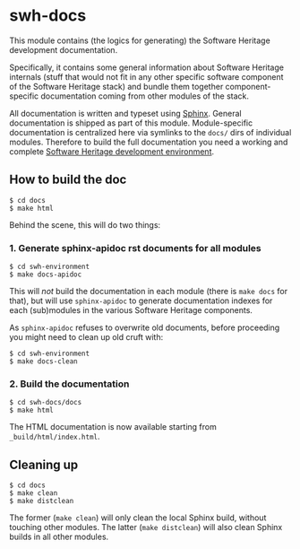 swh-docs
========

This module contains (the logics for generating) the Software Heritage
development documentation.

Specifically, it contains some general information about Software Heritage
internals (stuff that would not fit in any other specific software component of
the Software Heritage stack) and bundle them together component-specific
documentation coming from other modules of the stack.

All documentation is written and typeset using [Sphinx][1]. General
documentation is shipped as part of this module. Module-specific documentation
is centralized here via symlinks to the `docs/` dirs of individual modules.
Therefore to build the full documentation you need a working and
complete [Software Heritage development environment][2].

[1]: http://www.sphinx-doc.org/
[2]: https://forge.softwareheritage.org/source/swh-environment/


How to build the doc
--------------------

    $ cd docs
	$ make html

Behind the scene, this will do two things:

### 1. Generate sphinx-apidoc rst documents for all modules

    $ cd swh-environment
	$ make docs-apidoc

This will *not* build the documentation in each module (there is `make docs`
for that), but will use `sphinx-apidoc` to generate documentation indexes for
each (sub)modules in the various Software Heritage components.

As `sphinx-apidoc` refuses to overwrite old documents, before proceeding you
might need to clean up old cruft with:

    $ cd swh-environment
    $ make docs-clean


### 2. Build the documentation

    $ cd swh-docs/docs
    $ make html

The HTML documentation is now available starting from `_build/html/index.html`.


Cleaning up
-----------

    $ cd docs
    $ make clean
    $ make distclean

The former (`make clean`) will only clean the local Sphinx build, without
touching other modules. The latter (`make distclean`) will also clean Sphinx
builds in all other modules.
